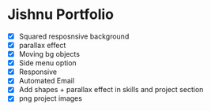 # Jishnu Portfolio

- [x] Squared resposnsive background
- [x] parallax effect 
- [x] Moving bg objects
- [x] Side menu option
- [x] Responsive 
- [x] Automated Email
- [x] Add shapes + parallax effect in skills and project section
- [x] png project images